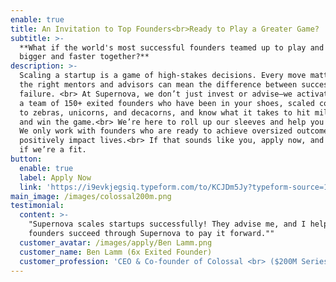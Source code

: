 ```yaml
---
enable: true
title: An Invitation to Top Founders<br>Ready to Play a Greater Game?
subtitle: >-
  **What if the world's most successful founders teamed up to play and win
  bigger and faster together?**
description: >-
  Scaling a startup is a game of high-stakes decisions. Every move matters, and
  the right mentors and advisors can mean the difference between success and
  failure. <br> At Supernova, we don’t just invest or advise—we activate. We’re
  a team of 150+ exited founders who have been in your shoes, scaled companies
  to zebras, unicorns, and decacorns, and know what it takes to hit milestones
  and win the game.<br> We’re here to roll up our sleeves and help you execute.
  We only work with founders who are ready to achieve oversized outcomes and
  positively impact lives.<br> If that sounds like you, apply now, and let’s see
  if we’re a fit. 
button:
  enable: true
  label: Apply Now
  link: 'https://i9evkjegsiq.typeform.com/to/KCJDm5Jy?typeform-source=1supernova.com'
main_image: /images/colossal200m.png
testimonial:
  content: >-
    "Supernova scales startups successfully! They advise me, and I help other
    founders succeed through Supernova to pay it forward.""
  customer_avatar: /images/apply/Ben Lamm.png
  customer_name: Ben Lamm (6x Exited Founder)
  customer_profession: 'CEO & Co-founder of Colossal <br> ($200M Series C: $10B Valuation)'
---
```


